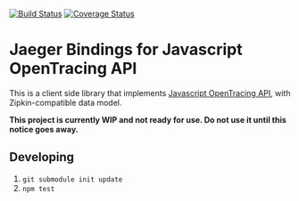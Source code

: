 [![Build Status][ci-img]][ci] [![Coverage Status][cov-img]][cov]

# Jaeger Bindings for Javascript OpenTracing API

This is a client side library that implements
[Javascript OpenTracing API](https://github.com/opentracing/opentracing-javascript/),
with Zipkin-compatible data model.

**This project is currently WIP and not ready for use. Do not use it until this notice goes away.**

## Developing

 1. `git submodule init update`
 2. `npm test`

  [ci-img]: https://travis-ci.org/uber/jaeger-client-node.svg?branch=master
  [cov-img]: https://coveralls.io/repos/github/uber/jaeger-client-node/badge.svg?branch=master
  [ci]: https://travis-ci.org/uber/jaeger-client-node
  [cov]: https://coveralls.io/github/uber/jaeger-client-node?branch=master
